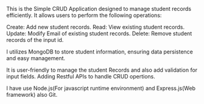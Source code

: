 This is the Simple CRUD Application designed to manage student records efficiently. 
It allows users to perform the following operations:

Create: Add new student records.
Read: View existing student records.
Update: Modify Email of existing student records.
Delete: Remove student records of the input id.

I utilizes MongoDB to store student information, ensuring data persistence and easy management.

It is user-friendly to manage the student Records and also add validation for input fields. 
Adding Restful APIs to handle CRUD opertions.

I have use Node.js(For javascript runtime environment) and Express.js(Web framework) also Git.


